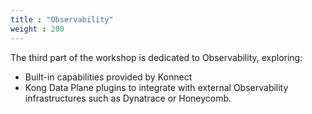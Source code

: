 ```yaml
---
title : "Observability"
weight : 200
---
```


The third part of the workshop is dedicated to Observability, exploring:
* Built-in capabilities provided by Konnect
* Kong Data Plane plugins to integrate with external Observability infrastructures such as Dynatrace or Honeycomb.
